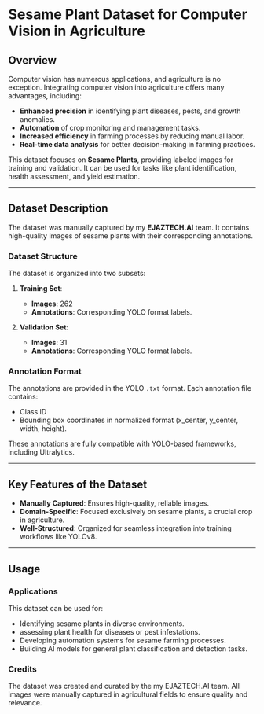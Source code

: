 # Sesame Plant Dataset for Computer Vision in Agriculture

## Overview

Computer vision has numerous applications, and agriculture is no exception. Integrating computer vision into agriculture offers many advantages, including:

- **Enhanced precision** in identifying plant diseases, pests, and growth anomalies.
- **Automation** of crop monitoring and management tasks.
- **Increased efficiency** in farming processes by reducing manual labor.
- **Real-time data analysis** for better decision-making in farming practices.

This dataset focuses on **Sesame Plants**, providing labeled images for training and validation. It can be used for tasks like plant identification, health assessment, and yield estimation.

---

## Dataset Description

The dataset was manually captured by my **EJAZTECH.AI** team. It contains high-quality images of sesame plants with their corresponding annotations.

### Dataset Structure

The dataset is organized into two subsets:

1. **Training Set**:

    - **Images**: 262
    - **Annotations**: Corresponding YOLO format labels.

2. **Validation Set**:
    - **Images**: 31
    - **Annotations**: Corresponding YOLO format labels.

### Annotation Format

The annotations are provided in the YOLO `.txt` format. Each annotation file contains:

- Class ID
- Bounding box coordinates in normalized format (x_center, y_center, width, height).

These annotations are fully compatible with YOLO-based frameworks, including Ultralytics.

---

## Key Features of the Dataset

- **Manually Captured**: Ensures high-quality, reliable images.
- **Domain-Specific**: Focused exclusively on sesame plants, a crucial crop in agriculture.
- **Well-Structured**: Organized for seamless integration into training workflows like YOLOv8.

---

## Usage

### Applications

This dataset can be used for:

- Identifying sesame plants in diverse environments.
- assessing plant health for diseases or pest infestations.
- Developing automation systems for sesame farming processes.
- Building AI models for general plant classification and detection tasks.

### Credits

The dataset was created and curated by the my EJAZTECH.AI team. All images were manually captured in agricultural fields to ensure quality and relevance.
